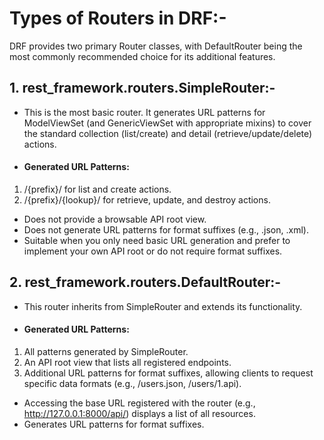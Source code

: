 # Types of Routers in DRF:-
DRF provides two primary Router classes, with DefaultRouter being the most commonly recommended choice for its additional features.

## 1. rest_framework.routers.SimpleRouter:-
* This is the most basic router. It generates URL patterns for ModelViewSet (and GenericViewSet with appropriate mixins) to cover the standard collection (list/create) and detail (retrieve/update/delete) actions.
* #### Generated URL Patterns:
1. /{prefix}/ for list and create actions.
2. /{prefix}/{lookup}/ for retrieve, update, and destroy actions.

* Does not provide a browsable API root view.
* Does not generate URL patterns for format suffixes (e.g., .json, .xml).
* Suitable when you only need basic URL generation and prefer to implement your own API root or do not require format suffixes.

## 2. rest_framework.routers.DefaultRouter:-
* This router inherits from SimpleRouter and extends its functionality.
* #### Generated URL Patterns:
1. All patterns generated by SimpleRouter.
2. An API root view that lists all registered endpoints.
3. Additional URL patterns for format suffixes, allowing clients to request specific data formats (e.g., /users.json, /users/1.api).
*  Accessing the base URL registered with the router (e.g., http://127.0.0.1:8000/api/) displays a list of all resources.
*  Generates URL patterns for format suffixes.